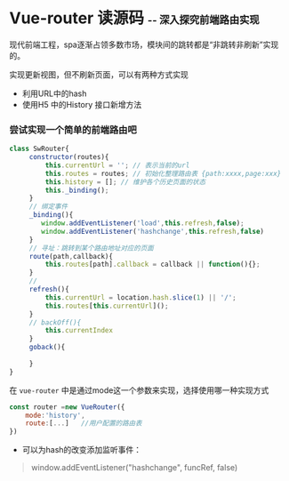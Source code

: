 # Vue-router 读源码 <span style="font-size:18px;">-- 深入探究前端路由实现</span>

现代前端工程，spa逐渐占领多数市场，模块间的跳转都是“非跳转非刷新”实现的。   

实现更新视图，但不刷新页面，可以有两种方式实现
* 利用URL中的hash
* 使用H5 中的History 接口新增方法

### 尝试实现一个简单的前端路由吧 

```js
class SwRouter{
     constructor(routes){
         this.currentUrl = ''; // 表示当前的url
         this.routes = routes; // 初始化整理路由表 {path:xxxx,page:xxx}
         this.history = []; // 维护各个历史页面的状态   
         this._binding();
     }
     // 绑定事件
     _binding(){
        window.addEventListener('load',this.refresh,false);
        window.addEventListener('hashchange',this.refresh,false)
     }
     // 寻址：跳转到某个路由地址对应的页面
     route(path,callback){
         this.routes[path].callback = callback || function(){};
     }
     // 
     refresh(){
         this.currentUrl = location.hash.slice(1) || '/';
         this.routes[this.currentUrl]();
     }
     // backOff(){
         this.currentIndex
     }
     goback(){
         
     }
}

```

在 `vue-router` 中是通过mode这一个参数来实现，选择使用哪一种实现方式
```js
const router =new VueRouter({
    mode:'history',
    route:[...]   //用户配置的路由表
})
```   


* 可以为hash的改变添加监听事件：
>window.addEventListener("hashchange", funcRef, false)



